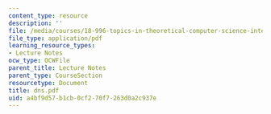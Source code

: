 ```yaml
---
content_type: resource
description: ''
file: /media/courses/18-996-topics-in-theoretical-computer-science-internet-research-problems-spring-2002/a4bf9d57b1cb0cf270f7263d0a2c937e_dns.pdf
file_type: application/pdf
learning_resource_types:
- Lecture Notes
ocw_type: OCWFile
parent_title: Lecture Notes
parent_type: CourseSection
resourcetype: Document
title: dns.pdf
uid: a4bf9d57-b1cb-0cf2-70f7-263d0a2c937e
---
```

